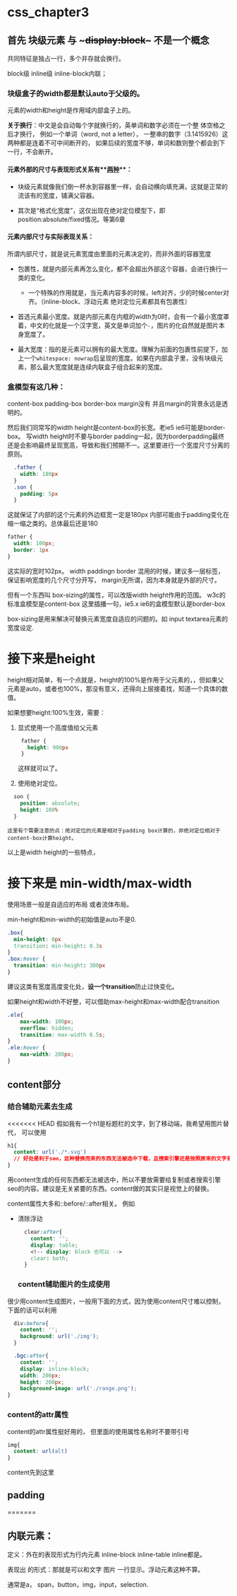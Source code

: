 # css_chapter3

## 首先 块级元素 与 ~~~display:block~~~ 不是一个概念

共同特征是独占一行，多个并存就会换行。

block级  inline级  inline-block内联；

### 块级盒子的width都是默认auto于父级的。

元素的width和height是作用域内部盒子上的。

**关于换行**：中文是会自动每个字就换行的，英单词和数字必须在一个整 体空格之后才换行，
例如一个单词（word, not a letter），
一整串的数字（3.1415926）这两种都是连着不可中间断开的，
如果后续的宽度不够，单词和数则整个都会到下一行，不会断开。



#### 元素**外部**的尺寸与表现形式关系有**<u>两种</u>**：

- 块级元素就像我们倒一杯水到容器里一样，会自动横向填充满，这就是正常的流该有的宽度，铺满父容器。

- 其次是“格式化宽度”，这仅出现在绝对定位模型下，即position:absolute/fixed情况。等第6章



#### 元素**内部**尺寸与实际表现关系：

所谓内部尺寸，就是说元素宽度由里面的元素决定的，而非外面的容器宽度

- 包裹性，就是内部元素再怎么变化，都不会超出外部这个容器，会进行换行一类的变化。
  - 一个特殊的作用就是，当元素内容多的时候，left对齐，少的时候center对齐。（inline-block、浮动元素 绝对定位元素都具有包裹性）
  
- 首选元素最小宽度。就是内部元素在内框的width为0时，会有一个最小宽度罩着，中文的化就是一个汉字宽，英文是单词加个`-`，图片的化自然就是图片本身宽度了。
  
- 最大宽度：指的是元素可以拥有的最大宽度。理解为前面的包裹性前提下，加上一个`whitespace: nowrap`后呈现的宽度。如果在内部盒子里，没有块级元素，那么最大宽度就是连续内联盒子组合起来的宽度。  

### 盒模型有这几种：

content-box  padding-box  border-box   margin没有
并且margin的背景永远是透明的。

然后我们同常写的width height是content-box的长宽。老ie5 ie6可能是border-box。
写width height时不要与border padding一起，因为borderpadding最终还是会影响最终呈现宽高，导致和我们预期不一。这里要进行一个宽度尺寸分离的原则。

```css
  .father {
    width: 180px
  }
  .son {
    padding: 5px
  }
```
这就保证了内部的这个元素的外边框宽一定是180px
内部可能由于padding变化在缩一缩之类的。总体最后还是180

```css
father {
  width: 100px;
  border: 1px
}
```
这实际的宽时102px。
width paddingn border 混用的时候，建议多一层标签，保证影响宽度的几个尺寸分开写，
margin无所谓，因为本身就是外部的尺寸。

但有一个东西叫 box-sizing的属性，可以改版width height作用的范围。
w3c的标准盒模型是content-box
这里插播一句，ie5.x ie6的盒模型默认是border-box

box-sizing是用来解决可替换元素宽度自适应的问题的。如 input textarea元素的宽度设定.

# 接下来是height

height相对简单，有一个点就是，height的100%是作用于父元素的，，但如果父元素是auto，或者也100%，那没有意义，还得向上层接着找，知道一个具体的数值。

如果想要height:100%生效，需要：
1. 显式使用一个高度值给父元素
   ```css
    father {
      height: 900px
    }
   ```
    这样就可以了。

2. 使用绝对定位。
  ```css
    son {
      position: absolute;
      height: 100%
    }
  ```
    这里有个需要注意的点：绝对定位的元素是相对于padding box计算的，非绝对定位相对于content-box计算height。

以上是width height的一些特点，
# 接下来是 min-width/max-width
使用场景一般是自适应的布局 或者流体布局。

min-height和min-width的初始值是auto不是0.
```css
.box{
  min-height: 0px
  transition: min-height: 0.3s
}
.box:hover {
  transition: min-height: 300px
}
```
建议这类有宽度高度变化处，**设一个transition**防止过快变化。

如果height和width不好整，可以借助max-height和max-width配合transition

```css
.ele{
    max-width: 100px;
    overflow: hidden;
    transition: max-width 0.5s;
}
.ele:hover {
    max-width: 200px;
}
```
## content部分
### 结合辅助元素去生成

<<<<<<< HEAD
假如我有一个h1是标题栏的文字，到了移动端，我希望用图片替代，
可以使用
```css
h1{
  content: url('./*.svg')
  // 好处是利于seo，这种替换而来的东西无法被选中下载，且搜索引擎还是按照原来的文字来取到的。用svg是因为更细腻
}
```

用content生成的任何东西都无法被选中，所以不要放需要给复制或者搜索引擎seo的内容。建议是无关紧要的东西。content做的其实只是视觉上的替换。

content属性大多和::before/::after相关。
例如
- 清除浮动
  ```css
    clear:after{
      content: '';
      display: table; 
      <!-- display: block 也可以 -->
      clear: both;
    }
  ```

  ### content辅助图片的生成使用
很少用content生成图片，一般用下面的方式，因为使用content尺寸难以控制，下面的话可以利用
```css
  div:before{
    content: '';
    background: url('./img');
  }

  .bgc:after{
    content: '';
    display: inline-block;
    width: 200px;
    height: 200px;
    background-image: url('./range.png');
}
```
### content的attr属性
content的attr属性挺好用的，
但里面的使用属性名称时不要带引号

```css
img{
  content: url(alt)
}
```
content先到这里

## padding
=======
## 内联元素：

定义：外在的表现形式为行内元素 inline-block inline-table inline都是。

表现出 的形式：那就是可以和文字 图片 一行显示。浮动元素这种不算。

通常是a， span，button，img，input，selection.


